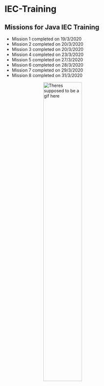 <h1>IEC-Training</h1>
<h2>Missions for Java IEC Training</h2>  
<ul>
  <li>Mission 1 completed on 19/3/2020</li>
  <li>Mission 2 completed on 20/3/2020</li>
  <li>Mission 3 completed on 20/3/2020</li>
  <li>Mission 4 completed on 23/3/2020</li>
  <li>Mission 5 completed on 27/3/2020</li>
  <li>Mission 6 completed on 28/3/2020</li>
  <li>Mission 7 completed on 29/3/2020</li>
  <li>Mission 8 completed on 31/3/2020</li>
</ul>
<img src="https://media.tenor.com/images/25720f6b97cf1b3d882e4faaeea6f939/tenor.gif" alt="Theres supposed to be a gif here" style="display: block;margin-left: auto;margin-right: auto;width: 50%;">
